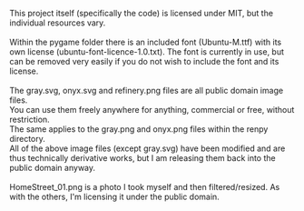 This project itself (specifically the code) is licensed under MIT, but the individual resources vary.<br>
<br>
Within the pygame folder there is an included font (Ubuntu-M.ttf) with its own license (ubuntu-font-licence-1.0.txt). The font is currently in use, but can be removed very easily if you do not wish to include the font and its license.<br>
<br>
The gray.svg, onyx.svg and refinery.png files are all public domain image files. <br>
You can use them freely anywhere for anything, commercial or free, without restriction.<br>
The same applies to the gray.png and onyx.png files within the renpy directory.<br>
All of the above image files (except gray.svg) have been modified and are thus technically derivative works, but I am releasing them back into the public domain anyway.<br>
<br>
HomeStreet_01.png is a photo I took myself and then filtered/resized. As with the others, I'm licensing it under the public domain.<br>